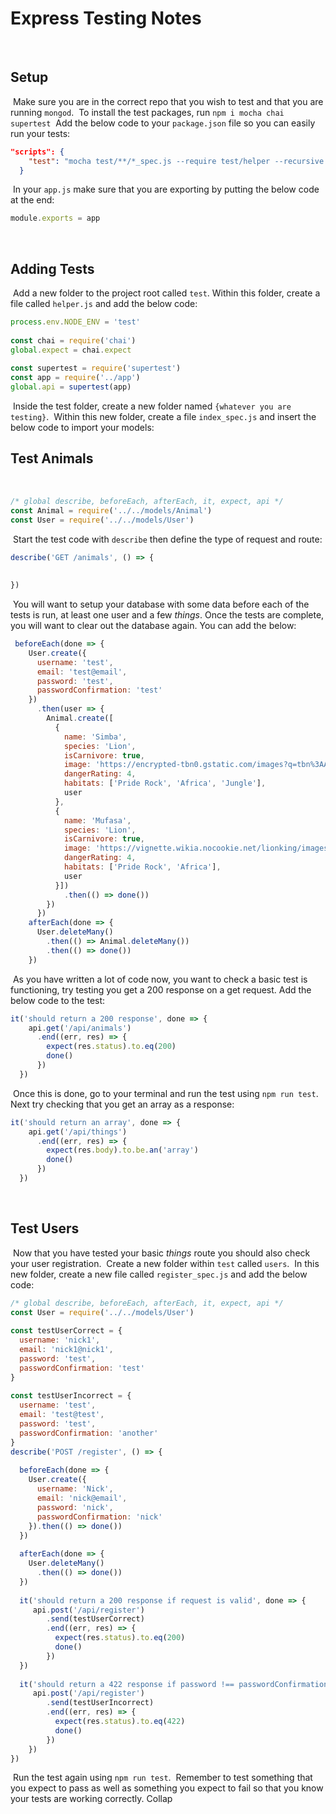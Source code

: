 # Express Testing Notes
​
## Setup
​
Make sure you are in the correct repo that you wish to test and that you are running `mongod`.
​
To install the test packages, run `npm i mocha chai supertest`
​
Add the below code to your `package.json` file so you can easily run your tests:
​
```json
"scripts": {
    "test": "mocha test/**/*_spec.js --require test/helper --recursive --exit"
  }
```
​
In your `app.js` make sure that you are exporting by putting the below code at the end:
​
```javascript
module.exports = app
```
​
## Adding Tests
​
Add a new folder to the project root called `test`.
​
Within this folder, create a file called `helper.js` and add the below code:
​
```javascript
process.env.NODE_ENV = 'test'
​
const chai = require('chai')
global.expect = chai.expect 
​
const supertest = require('supertest')
const app = require('../app')
global.api = supertest(app)
```
​
Inside the test folder, create a new folder named `{whatever you are testing}`.
​
Within this new folder, create a file `index_spec.js` and insert the below code to import your models: 
​
## Test Animals
​
```javascript
/* global describe, beforeEach, afterEach, it, expect, api */
const Animal = require('../../models/Animal')
const User = require('../../models/User')
```
​
Start the test code with `describe` then define the type of request and route:
​
```javascript
describe('GET /animals', () => {
​
​
})
```
​
You will want to setup your database with some data before each of the tests is run, at least one user and a few *things*. Once the tests are complete, you will want to clear out the database again. You can add the below:
​
```js
 beforeEach(done => {
    User.create({
      username: 'test',
      email: 'test@email',
      password: 'test',
      passwordConfirmation: 'test'
    })
      .then(user => {
        Animal.create([
          {
            name: 'Simba',
            species: 'Lion',
            isCarnivore: true,
            image: 'https://encrypted-tbn0.gstatic.com/images?q=tbn%3AANd9GcTcDmjZxUap66U0J0xsFYKLnATNDBCOYUHhUkHENz-STqidMGBc',
            dangerRating: 4,
            habitats: ['Pride Rock', 'Africa', 'Jungle'],
            user
          },
          {
            name: 'Mufasa',
            species: 'Lion',
            isCarnivore: true,
            image: 'https://vignette.wikia.nocookie.net/lionking/images/e/e5/Mufasa.png/revision/latest?cb=20130512234313',
            dangerRating: 4,
            habitats: ['Pride Rock', 'Africa'],
            user
          }])
            .then(() => done())
        })
      })
    afterEach(done => {
      User.deleteMany()
        .then(() => Animal.deleteMany())
        .then(() => done())
    })
```
​
As you have written a lot of code now, you want to check a basic test is functioning, try testing you get a 200 response on a get request. Add the below code to the test:
​
```javascript
it('should return a 200 response', done => {
    api.get('/api/animals')
      .end((err, res) => {
        expect(res.status).to.eq(200)
        done()
      })
  })
```
​
Once this is done, go to your terminal and run the test using `npm run test`.
​
Next try checking that you get an array as a response:
​
```javascript
it('should return an array', done => {
    api.get('/api/things')
      .end((err, res) => {
        expect(res.body).to.be.an('array')
        done()
      })
  })
```
​
## Test Users
​
Now that you have tested your basic *things* route you should also check your user registration.
​
Create a new folder within `test` called `users`.
​
In this new folder, create a new file called `register_spec.js` and add the below code:
​
```javascript
/* global describe, beforeEach, afterEach, it, expect, api */
const User = require('../../models/User')
​
const testUserCorrect = {
  username: 'nick1',
  email: 'nick1@nick1',
  password: 'test',
  passwordConfirmation: 'test'
}
​
const testUserIncorrect = {
  username: 'test',
  email: 'test@test',
  password: 'test',
  passwordConfirmation: 'another'
}
describe('POST /register', () => {
  
  beforeEach(done => {
    User.create({
      username: 'Nick',
      email: 'nick@email',
      password: 'nick',
      passwordConfirmation: 'nick'
    }).then(() => done())
  })
  
  afterEach(done => {
    User.deleteMany()
      .then(() => done())
  })
​
  it('should return a 200 response if request is valid', done => {
	 api.post('/api/register')
	    .send(testUserCorrect)
	    .end((err, res) => {
	      expect(res.status).to.eq(200)
	      done()
	    })
  })
  
  it('should return a 422 response if password !== passwordConfirmation', done => {
     api.post('/api/register')
        .send(testUserIncorrect)
        .end((err, res) => {
          expect(res.status).to.eq(422)
          done()
        })
    })
})
```
​
Run the test again using `npm run test`.
​
Remember to test something that you expect to pass as well as something you expect to fail so that you know your tests are working correctly.
Collap